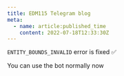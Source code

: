 ```yaml
---
title: EDM115 Telegram blog
meta:
  - name: article:published_time
    content: 2022-07-18T12:33:30Z
---
```


`ENTITY_BOUNDS_INVALID` error is fixed ✅

You can use the bot normally now
